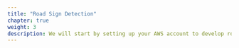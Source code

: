 ```yaml
---
title: "Road Sign Detection"
chapter: true
weight: 3
description: We will start by setting up your AWS account to develop robot applications with AWS RoboMaker. 
---
```


